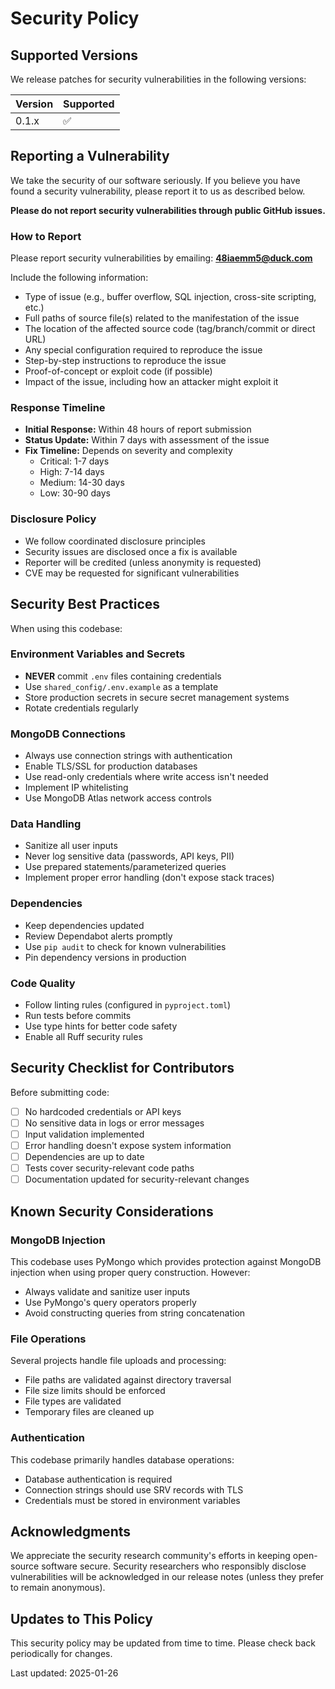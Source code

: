 # Security Policy

## Supported Versions

We release patches for security vulnerabilities in the following versions:

| Version | Supported          |
| ------- | ------------------ |
| 0.1.x   | :white_check_mark: |

## Reporting a Vulnerability

We take the security of our software seriously. If you believe you have found a security vulnerability, please report it to us as described below.

**Please do not report security vulnerabilities through public GitHub issues.**

### How to Report

Please report security vulnerabilities by emailing: **48iaemm5@duck.com**

Include the following information:

- Type of issue (e.g., buffer overflow, SQL injection, cross-site scripting, etc.)
- Full paths of source file(s) related to the manifestation of the issue
- The location of the affected source code (tag/branch/commit or direct URL)
- Any special configuration required to reproduce the issue
- Step-by-step instructions to reproduce the issue
- Proof-of-concept or exploit code (if possible)
- Impact of the issue, including how an attacker might exploit it

### Response Timeline

- **Initial Response:** Within 48 hours of report submission
- **Status Update:** Within 7 days with assessment of the issue
- **Fix Timeline:** Depends on severity and complexity
  - Critical: 1-7 days
  - High: 7-14 days
  - Medium: 14-30 days
  - Low: 30-90 days

### Disclosure Policy

- We follow coordinated disclosure principles
- Security issues are disclosed once a fix is available
- Reporter will be credited (unless anonymity is requested)
- CVE may be requested for significant vulnerabilities

## Security Best Practices

When using this codebase:

### Environment Variables and Secrets

- **NEVER** commit `.env` files containing credentials
- Use `shared_config/.env.example` as a template
- Store production secrets in secure secret management systems
- Rotate credentials regularly

### MongoDB Connections

- Always use connection strings with authentication
- Enable TLS/SSL for production databases
- Use read-only credentials where write access isn't needed
- Implement IP whitelisting
- Use MongoDB Atlas network access controls

### Data Handling

- Sanitize all user inputs
- Never log sensitive data (passwords, API keys, PII)
- Use prepared statements/parameterized queries
- Implement proper error handling (don't expose stack traces)

### Dependencies

- Keep dependencies updated
- Review Dependabot alerts promptly
- Use `pip audit` to check for known vulnerabilities
- Pin dependency versions in production

### Code Quality

- Follow linting rules (configured in `pyproject.toml`)
- Run tests before commits
- Use type hints for better code safety
- Enable all Ruff security rules

## Security Checklist for Contributors

Before submitting code:

- [ ] No hardcoded credentials or API keys
- [ ] No sensitive data in logs or error messages
- [ ] Input validation implemented
- [ ] Error handling doesn't expose system information
- [ ] Dependencies are up to date
- [ ] Tests cover security-relevant code paths
- [ ] Documentation updated for security-relevant changes

## Known Security Considerations

### MongoDB Injection

This codebase uses PyMongo which provides protection against MongoDB injection when using proper query construction. However:

- Always validate and sanitize user inputs
- Use PyMongo's query operators properly
- Avoid constructing queries from string concatenation

### File Operations

Several projects handle file uploads and processing:

- File paths are validated against directory traversal
- File size limits should be enforced
- File types are validated
- Temporary files are cleaned up

### Authentication

This codebase primarily handles database operations:

- Database authentication is required
- Connection strings should use SRV records with TLS
- Credentials must be stored in environment variables

## Acknowledgments

We appreciate the security research community's efforts in keeping open-source software secure. Security researchers who responsibly disclose vulnerabilities will be acknowledged in our release notes (unless they prefer to remain anonymous).

## Updates to This Policy

This security policy may be updated from time to time. Please check back periodically for changes.

Last updated: 2025-01-26
